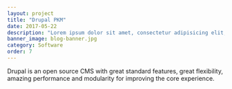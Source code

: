 ```yaml
---
layout: project
title: "Drupal PKM"
date: 2017-05-22
description: "Lorem ipsum dolor sit amet, consectetur adipisicing elit, sed do eiusmod tempor incididunt ut labore et dolore magna aliqua Ut enim..."
banner_image: blog-banner.jpg
category: Software
order: 7
---
```

Drupal is an open source CMS with great standard features, great flexibility, amazing performance and modularity for improving the core experience.

